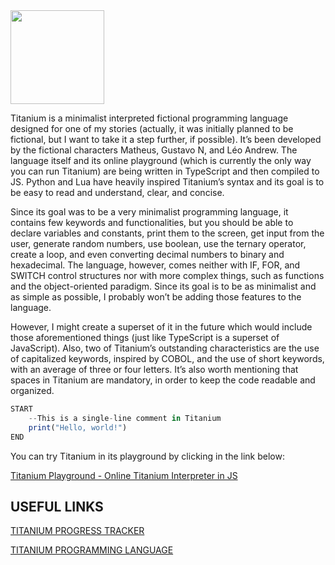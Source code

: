 <img src="https://redwars22.github.io/Titanium/titanium.png" width="150" height="150"/>

Titanium is a minimalist interpreted fictional programming language designed for one of my stories (actually, it was initially planned to be fictional, but I want to take it a step further, if possible). It’s been developed by the fictional characters Matheus, Gustavo N, and Léo Andrew. The language itself and its online playground (which is currently the only way you can run Titanium) are being written in TypeScript and then compiled to JS. Python and Lua have heavily inspired Titanium’s syntax and its goal is to be easy to read and understand, clear, and concise. 

Since its goal was to be a very minimalist programming language, it contains few keywords and functionalities, but you should be able to declare variables and constants, print them to the screen, get input from the user, generate random numbers, use boolean, use the ternary operator, create a loop, and even converting decimal numbers to binary and hexadecimal. The language, however, comes neither with IF, FOR, and SWITCH control structures nor with more complex things, such as functions and the object-oriented paradigm. Since its goal is to be as minimalist and as simple as possible, I probably won’t be adding those features to the language. 

However, I might create a superset of it in the future which would include those aforementioned things (just like TypeScript is a superset of JavaScript). Also, two of Titanium’s outstanding characteristics are the use of capitalized keywords, inspired by COBOL, and the use of short keywords, with an average of three or four letters. It’s also worth mentioning that spaces in Titanium are mandatory, in order to keep the code readable and organized.

```jsx
START
    --This is a single-line comment in Titanium
    print("Hello, world!")
END
```

You can try Titanium in its playground by clicking in the link below:

[Titanium Playground - Online Titanium Interpreter in JS](https://redwars22.github.io/Titanium/titanium/playground.html)

## USEFUL LINKS

[TITANIUM PROGRESS TRACKER](https://leoandrew.notion.site/TITANIUM-PROGRESS-TRACKER-821957e6a8c44f8bb533124254b1f9e6)

[TITANIUM PROGRAMMING LANGUAGE]()
